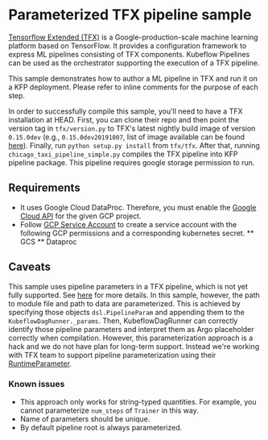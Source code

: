 # Parameterized TFX pipeline sample

[Tensorflow Extended (TFX)](https://github.com/tensorflow/tfx) is a Google-production-scale machine
learning platform based on TensorFlow. It provides a configuration framework to express ML pipelines
consisting of TFX components. Kubeflow Pipelines can be used as the orchestrator supporting the 
execution of a TFX pipeline.

This sample demonstrates how to author a ML pipeline in TFX and run it on a KFP deployment. 
Please refer to inline comments for the purpose of each step.

In order to successfully compile this sample, you'll need to have a TFX installation at HEAD.
First, you can clone their repo and
then point the version tag in `tfx/version.py` to TFX's latest nightly build image of version 
`0.15.0dev` (e.g., `0.15.0dev20191007`, list of image available can be found [here](https://hub.docker.com/r/tensorflow/tfx/tags)).
Finally, run `python setup.py install` from `tfx/tfx`. After that, running 
`chicago_taxi_pipeline_simple.py` compiles the TFX pipeline into KFP pipeline package.
This pipeline requires google storage permission to run. 


## Requirements

* It uses Google Cloud DataProc. Therefore, you must enable the [Google Cloud API](https://cloud.google.com/endpoints/docs/openapi/enable-api) for the given GCP project.
* Follow [GCP Service Account](https://github.com/kubeflow/pipelines/blob/master/manifests/gcp_marketplace/guide.md#gcp-service-account-credentials) to create a service account with the following GCP permissions and a corresponding kubernetes secret. 
** GCS
** Dataproc

## Caveats

This sample uses pipeline parameters in a TFX pipeline, which is not yet fully supported. 
See [here](https://github.com/tensorflow/tfx/issues/362) for more details. In this sample, however,
the path to module file and path to data are parameterized. This is achieved by specifying those
objects `dsl.PipelineParam` and appending them to the `KubeflowDagRunner._params`. Then, 
KubeflowDagRunner can correctly identify those pipeline parameters and interpret them as Argo
placeholder correctly when compilation. However, this parameterization approach is a hack and 
we do not have plan for long-term support. Instead we're working with TFX team to support 
pipeline parameterization using their [RuntimeParameter](https://github.com/tensorflow/tfx/blob/46bb4f975c36ea1defde4b3c33553e088b3dc5b8/tfx/orchestration/data_types.py#L108).

### Known issues
* This approach only works for string-typed quantities. For example, you cannot parameterize 
`num_steps` of `Trainer` in this way.
* Name of parameters should be unique.
* By default pipeline root is always parameterized.
